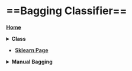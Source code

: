 # ==Bagging Classifier==
[<b>Home<b>](file:///media/mosaab/Volume/Personal/Development/Courses%20Docs/Data%20Science/0_Code/0_Code%20Starter.html) 

<details><summary><b>Class<b></summary>
<p>
~~~python
class sklearn.ensemble.BaggingClassifier(
								base_estimator=None, 
								n_estimators=10,
								max_samples=1.0, 
								max_features=1.0,
								bootstrap=True,
								bootstrap_features=False, 
								oob_score=False, 
								warm_start=False, 
								n_jobs=None, 
								random_state=None, 
								verbose=0)
~~~
</p>
</details>

- [<b><span style='color:#333'>Sklearn Page</span><b>](file:///media/mosaab/Volume/Personal/Development/Courses%20Docs/Sklearn/sklearn.ensemble.BaggingClassifier.html#sklearn-ensemble-baggingclassifier)

<details><summary><b>Manual Bagging<b></summary>
<p>
~~~python
model = RandomForestClassifier()
bags    = 10
seed    = 1

bagged_pred = np.zeros(test.shape[0])

for i in range(0, bags):
	model.set_params(random_state=seed+i)
	model.fit(train, y)
	preds = model.predict(test)
	bagged_pred += preds

bagged_pred /= bags
~~~
</p>
</details>
<b>*







